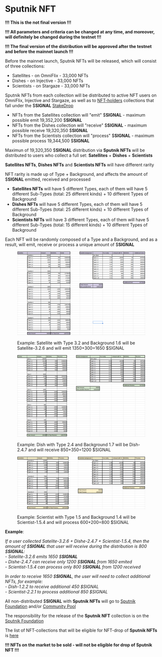 # Sputnik NFT

**!!! This is the not final version !!!**

**!!! All parameters and criteria can be changed at any time, and moreover, will definitely be changed during the testnet !!!**

**!!! The final version of the distribution will be approved after the testnet and before the mainnet launch !!!**

Before the mainnet launch, Sputnik NFTs will be released, which will consist of three collections:

* Satellites - on OmniFlix - 33,000 NFTs
* Dishes - on Injective - 33,000 NFTs
* Scientists - on Stargaze - 33,000 NFTs

Sputnik NFTs from each collection will be distributed to active NFT users on OmniFlix, Injective and Stargaze, as well as to [NFT-holders](../nft-holders/) collections that fall under the $**SIGNAL** [StakeDrop](../)&#x20;

* NFTs from the Satellites collection will "emit" $**SIGNAL** - maximum possible emit 19,352,200 $**SIGNAL**
* NFTs from the Dishes collection will "receive" $**SIGNAL** - maximum possible receive 19,320,350 $**SIGNAL**
* NFTs from the Scientists collection will "process" $**SIGNAL** - maximum possible process 19,344,500 $**SIGNAL**

Maximun of 19,320,350 $**SIGNAL** distribution via **Sputnik NFTs** will be distributed to users who collect a full set: **Satellites** + **Dishes** + **Scientists**&#x20;

**Satellites NFTs**, **Dishes NFTs** and **Scientists NFTs** will have different rarity

NFT rarity is made up of Type + Background, and affects the amount of $**SIGNAL** emitted, received and processed

* **Satellites NFTs** will have 5 different Types, each of them will have 5 different Sub-Types (total: 25 different kinds) + 10 different Types of Background&#x20;
* **Dishes NFTs** will have 5 different Types, each of them will have 5 different Sub-Types (total: 25 different kinds) + 10 different Types of Background&#x20;
* **Scientists NFTs** will have 3 different Types, each of them will have 5 different Sub-Types (total: 15 different kinds) + 10 different Types of Background&#x20;

Each NFT will be randomly composed of a Type and a Background, and as a result, will emit, receive or process a unique amount of $**SIGNAL**

<figure><img src="../../../../.gitbook/assets/image (8).png" alt=""><figcaption><p>Example: Satellite with Type 3.2 and Background 1.6 will be Satellite-3.2.6 and will emit 1350+300=1650 $SIGNAL</p></figcaption></figure>

<figure><img src="../../../../.gitbook/assets/image (9).png" alt=""><figcaption><p>Example: Dish with Type 2.4 and Background 1.7 will be Dish-2.4.7 and will receive 850+350=1200 $SIGNAL</p></figcaption></figure>

<figure><img src="../../../../.gitbook/assets/image (10).png" alt=""><figcaption><p>Example: Scientist with Type 1.5 and Background 1.4 will be Scientist-1.5.4 and will process 600+200=800 $SIGNAL</p></figcaption></figure>

**Example**:&#x20;

_If a user collected Satelite-3.2.6 + Dishe-2.4.7 + Scientist-1.5.4, then the amount of $**SIGNAL** that user will receive during the distribution is 800 $**SIGNAL**:_\
_- Satelite-3.2.6 emits 1650 $**SIGNAL**_\
_**-** Dishe-2.4.7 can receive only 1200 $**SIGNAL** from 1650 emited_\
_- Scientist-1.5.4 can process only 800 $**SIGNAL** from 1200 received_

_In order to receive 1650 $**SIGNAL**, the user will need to collect additional NFTs, for example:_ \
_- Dish-1.2.2 to receive additional 450 $SIGNAL_\
_- Scientist-2.2.1 to process additional 850 $SIGNAL_&#x20;

All non-distributed $**SIGNAL** with **Sputnik NFTs** will go to [Sputnik Foundation](../../../../sputnik-foundation.md) and/or [Community Pool](../../creating-pools/community-pool.md)

The responsibility for the release of the **Sputnik NFT** collection is on the [Sputnik Foundation](../../../../sputnik-foundation.md)

The list of NFT-collections that will be eligible for NFT-drop of **Sputnik NFTs** is [here](list-of-nft-collections-for-drop-of-sputnik-nfts.md)

**!!! NFTs on the market to be  sold - will not be eligible for drop of Sputnik NFT !!!**
